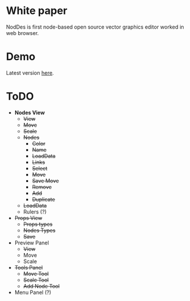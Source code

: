 # White paper
NodDes is first node-based open source vector graphics editor worked in web browser. 

# Demo
Latest version [here](https://vladchekunov.github.io/NIR/).

# ToDO
* **Nodes View**
	* ~~View~~
	* ~~Move~~
	* ~~Scale~~
	* ~~Nodes~~
		* ~~Color~~
		* ~~Name~~
		* ~~LoadData~~
		* ~~Links~~
		* ~~Select~~
		* ~~Move~~
		* ~~Save Move~~
		* ~~Remove~~
		* ~~Add~~
		* ~~Duplicate~~
	* ~~LoadData~~
	* Rulers (?)
* ~~Props View~~
	* ~~Props types~~
	* ~~Nodes Types~~
	* ~~Save~~
* Preview Panel
	* ~~View~~
	* Move
	* Scale
 * ~~Tools Panel~~
 	* ~~Move Tool~~
 	* ~~Scale Tool~~
 	* ~~Add Node Tool~~
 * Menu Panel (?)